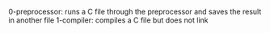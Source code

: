 0-preprocessor: runs a C file through the preprocessor and saves the result in another file
1-compiler: compiles a C file but does not link
